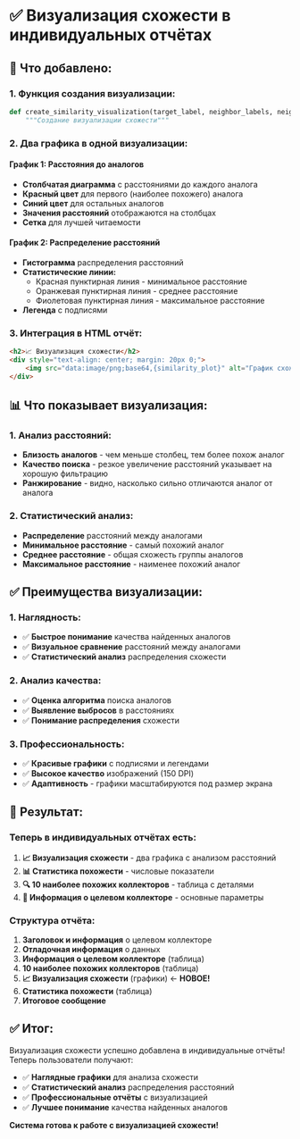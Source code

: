 # ✅ Визуализация схожести в индивидуальных отчётах

## 🎯 **Что добавлено:**

### **1. Функция создания визуализации:**
```python
def create_similarity_visualization(target_label, neighbor_labels, neighbor_dists, full_df, id_col):
    """Создание визуализации схожести"""
```

### **2. Два графика в одной визуализации:**

#### **График 1: Расстояния до аналогов**
- **Столбчатая диаграмма** с расстояниями до каждого аналога
- **Красный цвет** для первого (наиболее похожего) аналога
- **Синий цвет** для остальных аналогов
- **Значения расстояний** отображаются на столбцах
- **Сетка** для лучшей читаемости

#### **График 2: Распределение расстояний**
- **Гистограмма** распределения расстояний
- **Статистические линии:**
  - Красная пунктирная линия - минимальное расстояние
  - Оранжевая пунктирная линия - среднее расстояние
  - Фиолетовая пунктирная линия - максимальное расстояние
- **Легенда** с подписями

### **3. Интеграция в HTML отчёт:**
```html
<h2>📈 Визуализация схожести</h2>
<div style="text-align: center; margin: 20px 0;">
    <img src="data:image/png;base64,{similarity_plot}" alt="График схожести" style="max-width: 100%; height: auto;">
</div>
```

## 📊 **Что показывает визуализация:**

### **1. Анализ расстояний:**
- **Близость аналогов** - чем меньше столбец, тем более похож аналог
- **Качество поиска** - резкое увеличение расстояний указывает на хорошую фильтрацию
- **Ранжирование** - видно, насколько сильно отличаются аналог от аналога

### **2. Статистический анализ:**
- **Распределение** расстояний между аналогами
- **Минимальное расстояние** - самый похожий аналог
- **Среднее расстояние** - общая схожесть группы аналогов
- **Максимальное расстояние** - наименее похожий аналог

## ✅ **Преимущества визуализации:**

### **1. Наглядность:**
- ✅ **Быстрое понимание** качества найденных аналогов
- ✅ **Визуальное сравнение** расстояний между аналогами
- ✅ **Статистический анализ** распределения схожести

### **2. Анализ качества:**
- ✅ **Оценка алгоритма** поиска аналогов
- ✅ **Выявление выбросов** в расстояниях
- ✅ **Понимание распределения** схожести

### **3. Профессиональность:**
- ✅ **Красивые графики** с подписями и легендами
- ✅ **Высокое качество** изображений (150 DPI)
- ✅ **Адаптивность** - графики масштабируются под размер экрана

## 🎯 **Результат:**

### **Теперь в индивидуальных отчётах есть:**

1. **📈 Визуализация схожести** - два графика с анализом расстояний
2. **📊 Статистика похожести** - числовые показатели
3. **🔍 10 наиболее похожих коллекторов** - таблица с деталями
4. **🎯 Информация о целевом коллекторе** - основные параметры

### **Структура отчёта:**
1. **Заголовок и информация** о целевом коллекторе
2. **Отладочная информация** о данных
3. **Информация о целевом коллекторе** (таблица)
4. **10 наиболее похожих коллекторов** (таблица)
5. **📈 Визуализация схожести** (графики) ← **НОВОЕ!**
6. **Статистика похожести** (таблица)
7. **Итоговое сообщение**

## ✅ **Итог:**

Визуализация схожести успешно добавлена в индивидуальные отчёты! Теперь пользователи получают:

- ✅ **Наглядные графики** для анализа схожести
- ✅ **Статистический анализ** распределения расстояний
- ✅ **Профессиональные отчёты** с визуализацией
- ✅ **Лучшее понимание** качества найденных аналогов

**Система готова к работе с визуализацией схожести!**
